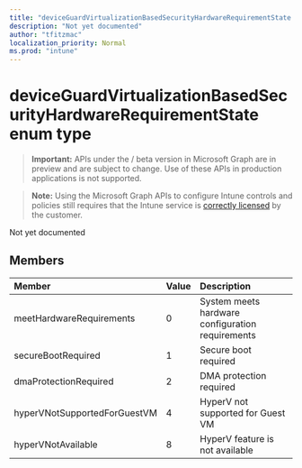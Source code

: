 ```yaml
---
title: "deviceGuardVirtualizationBasedSecurityHardwareRequirementState enum type"
description: "Not yet documented"
author: "tfitzmac"
localization_priority: Normal
ms.prod: "intune"
---
```


# deviceGuardVirtualizationBasedSecurityHardwareRequirementState enum type

> **Important:** APIs under the / beta version in Microsoft Graph are in preview and are subject to change. Use of these APIs in production applications is not supported.

> **Note:** Using the Microsoft Graph APIs to configure Intune controls and policies still requires that the Intune service is [correctly licensed](https://go.microsoft.com/fwlink/?linkid=839381) by the customer.

Not yet documented
## Members
|Member|Value|Description|
|:---|:---|:---|
|meetHardwareRequirements|0|System meets hardware configuration requirements|
|secureBootRequired|1|Secure boot required|
|dmaProtectionRequired|2|DMA protection required|
|hyperVNotSupportedForGuestVM|4|HyperV not supported for Guest VM|
|hyperVNotAvailable|8|HyperV feature is not available|





